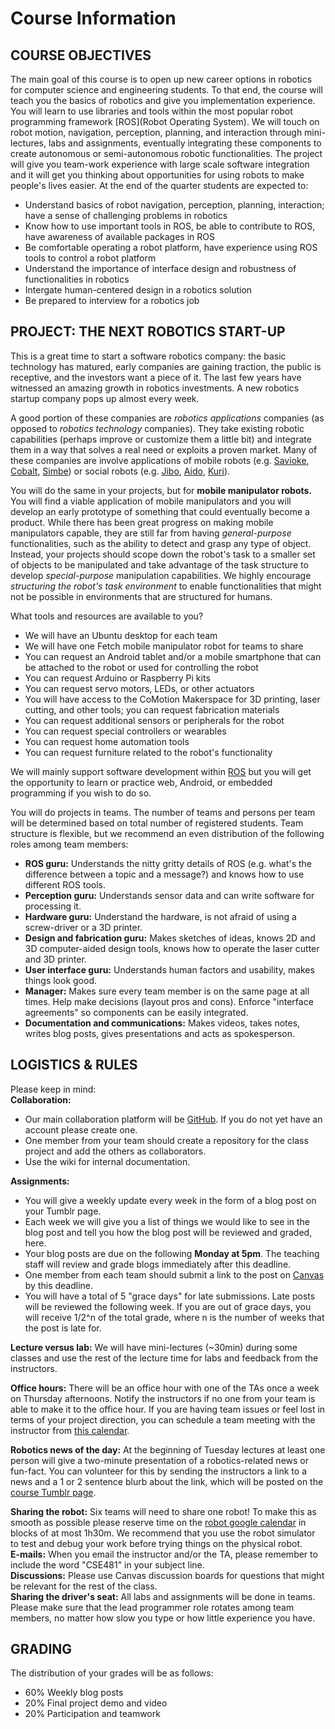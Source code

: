 # Course Information

## COURSE OBJECTIVES  

The main goal of this course is to open up new career options in robotics for computer science and engineering students. To that end, the course will teach you the basics of robotics and give you implementation experience. You will learn to use libraries and tools within the most popular robot programming framework [ROS](Robot Operating System). We will touch on robot motion, navigation, perception, planning, and interaction through mini-lectures, labs and assignments, eventually integrating these components to create autonomous or semi-autonomous robotic functionalities. The project will give you team-work experience with large scale software integration and it will get you thinking about opportunities for using robots to make people's lives easier. At the end of the quarter students are expected to:  

- Understand basics of robot navigation, perception, planning, interaction; have a sense of challenging problems in robotics  
- Know how to use important tools in ROS, be able to contribute to ROS, have awareness of available packages in ROS  
- Be comfortable operating a robot platform, have experience using ROS tools to control a robot platform  
- Understand the importance of interface design and robustness of functionalities in robotics  
- Intergate human-centered design in a robotics solution
- Be prepared to interview for a robotics job  

## PROJECT: THE NEXT ROBOTICS START-UP  

This is a great time to start a software robotics company: the basic technology has matured, early companies are gaining traction, the public is receptive, and the investors want a piece of it. The last few years have witnessed an amazing growth in robotics investments. A new robotics startup company pops up almost every week.  

A good portion of these companies are *robotics applications* companies (as opposed to *robotics technology* companies). They take existing robotic capabilities (perhaps improve or customize them a little bit) and integrate them in a way that solves a real need or exploits a proven market. Many of these companies are involve applications of mobile robots (e.g. [Savioke](http://www.google.com/url?q=http%3A%2F%2Fwww.savioke.com%2F&sa=D&sntz=1&usg=AOvVaw3bwRnKy54PTVThkEOqBCDd), [Cobalt](https://www.google.com/url?q=https%3A%2F%2Fwww.cobaltrobotics.com%2F&sa=D&sntz=1&usg=AOvVaw2vMgEJp9Gh2PNGr_3sOQcP), [Simbe](http://www.google.com/url?q=http%3A%2F%2Fwww.simberobotics.com%2F&sa=D&sntz=1&usg=AOvVaw0E8df-WO1bb1FUzvNpMJir)) or social robots (e.g. [Jibo](https://www.google.com/url?q=https%3A%2F%2Fwww.jibo.com%2F&sa=D&sntz=1&usg=AOvVaw3lOkp4hAq_0XbnAO7g6eLp), [Aido](http://www.google.com/url?q=http%3A%2F%2Fwww.aidorobot.com%2F&sa=D&sntz=1&usg=AOvVaw3Bg7fHBkskk_eGxQeelMGQ), [Kuri](https://www.google.com/url?q=https%3A%2F%2Fwww.heykuri.com&sa=D&sntz=1&usg=AOvVaw1rK2my2H-2aIgdh8BZnxxI)).  

You will do the same in your projects, but for **mobile manipulator robots.** You will find a viable application of mobile manipulators and you will develop an early prototype of something that could eventually become a product. While there has been great progress on making mobile manipulators capable, they are still far from having *general-purpose* functionalities, such as the ability to detect and grasp any type of object. Instead, your projects should scope down the robot's task to a smaller set of objects to be manipulated and take advantage of the task structure to develop *special-purpose* manipulation capabilities. We highly encourage *structuring the robot's task environment* to enable functionalities that might not be possible in environments that are structured for humans.  

What tools and resources are available to you?  

- We will have an Ubuntu desktop for each team  
- We will have one Fetch mobile manipulator robot for teams to share  
- You can request an Android tablet and/or a mobile smartphone that can be attached to the robot or used for controlling the robot  
- You can request Arduino or Raspberry Pi kits  
- You can request servo motors, LEDs, or other actuators  
- You will have access to the CoMotion Makerspace for 3D printing, laser cutting, and other tools; you can request fabrication materials  
- You can request additional sensors or peripherals for the robot  
- You can request special controllers or wearables  
- You can request home automation tools  
- You can request furniture related to the robot's functionality  

We will mainly support software development within [ROS](http://www.google.com/url?q=http%3A%2F%2Fwww.ros.org%2F&sa=D&sntz=1&usg=AOvVaw1ZwFFpaXeI8T-3VZPIxxko) but you will get the opportunity to learn or practice web, Android, or embedded programming if you wish to do so.  

You will do projects in teams. The number of teams and persons per team will be determined based on total number of registered students. Team structure is flexible, but we recommend an even distribution of the following roles among team members:  

- **ROS guru:** Understands the nitty gritty details of ROS (e.g. what's the difference between a topic and a message?) and knows how to use different ROS tools.  
- **Perception guru:** Understands sensor data and can write software for processing it.  
- **Hardware guru:** Understand the hardware, is not afraid of using a screw-driver or a 3D printer.  
- **Design and fabrication guru:** Makes sketches of ideas, knows 2D and 3D computer-aided design tools, knows how to operate the laser cutter and 3D printer.  
- **User interface guru:** Understands human factors and usability, makes things look good.  
- **Manager:** Makes sure every team member is on the same page at all times. Help make decisions (layout pros and cons). Enforce "interface agreements" so components can be easily integrated.  
- **Documentation and communications:** Makes videos, takes notes, writes blog posts, gives presentations and acts as spokesperson.

## LOGISTICS & RULES  

Please keep in mind:  
**Collaboration:**  

- Our main collaboration platform will be [GitHub](https://www.google.com/url?q=https%3A%2F%2Fgithub.com%2F&sa=D&sntz=1&usg=AOvVaw3K6x2c5JSD7q3c6-7F5JdK). If you do not yet have an account please create one.  
- One member from your team should create a repository for the class project and add the others as collaborators.  
- Use the wiki for internal documentation.  

**Assignments:**  

- You will give a weekly update every week in the form of a blog post on your Tumblr page.  
- Each week we will give you a list of things we would like to see in the blog post and tell you how the blog post will be reviewed and graded, here.  
- Your blog posts are due on the following **Monday at 5pm**. The teaching staff will review and grade blogs immediately after this deadline.  
- One member from each team should submit a link to the post on [Canvas](https://www.google.com/url?q=https%3A%2F%2Fcanvas.uw.edu%2F&sa=D&sntz=1&usg=AOvVaw0Eb0tU-buxkylFjlJDp0zG) by this deadline.  
- You will have a total of 5 "grace days" for late submissions. Late posts will be reviewed the following week. If you are out of grace days, you will receive 1/2^n of the total grade, where n is the number of weeks that the post is late for.  

**Lecture versus lab:** We will have mini-lectures (~30min) during some classes and use the rest of the lecture time for labs and feedback from the instructors.  

**Office hours:** There will be an office hour with one of the TAs once a week on Thursday afternoons. Notify the instructors if no one from your team is able to make it to the office hour. If you are having team issues or feel lost in terms of your project direction, you can schedule a team meeting with the instructor from [this calendar](https://www.google.com/calendar/selfsched?sstoken=UUtrX3dObVNyNFVQfGRlZmF1bHR8YzdlZTk0NWQyOGRkZWFjYTczM2RlYjkyYTJmNjMxYmQ).  

**Robotics news of the day:** At the beginning of Tuesday lectures at least one person will give a two-minute presentation of a robotics-related news or fun-fact. You can volunteer for this by sending the instructors a link to a news and a 1 or 2 sentence blurb about the link, which will be posted on the [course Tumblr page](http://www.google.com/url?q=http%3A%2F%2Fcse481sp17news.tumblr.com%2F&sa=D&sntz=1&usg=AOvVaw0f1nqAiYr_mX39q8-dtqSe).  

**Sharing the robot:** Six teams will need to share one robot! To make this as smooth as possible please reserve time on the [robot google calendar](https://calendar.google.com/calendar/embed?mode=week&src=cs.washington.edu_u990n37gkbs31e810jctf0ial8%40group.calendar.google.com&ctz=America/Los_Angeles) in blocks of at most 1h30m. We recommend that you use the robot simulator to test and debug your work before trying things on the physical robot.  
**E-mails:** When you email the instructor and/or the TA, please remember to include the word "CSE481" in your subject line.  
**Discussions:** Please use Canvas discussion boards for questions that might be relevant for the rest of the class.  
**Sharing the driver's seat:** All labs and assignments will be done in teams. Please make sure that the lead programmer role rotates among team members, no matter how slow you type or how little experience you have.

## GRADING

The distribution of your grades will be as follows:

- 60% Weekly blog posts
- 20% Final project demo and video
- 20% Participation and teamwork